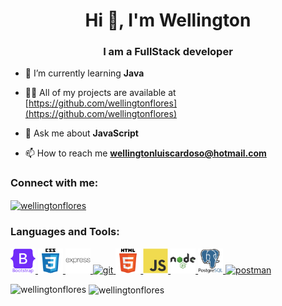 <h1 align="center">Hi 👋, I'm Wellington</h1>
<h3 align="center">I am a FullStack developer</h3>

- 🌱 I’m currently learning **Java**

- 👨‍💻 All of my projects are available at [https://github.com/wellingtonflores](https://github.com/wellingtonflores)

- 💬 Ask me about **JavaScript**

- 📫 How to reach me **wellingtonluiscardoso@hotmail.com**

<h3 align="left">Connect with me:</h3>
<p align="left">
<a href="https://linkedin.com/in/wellingtonflores" target="blank"><img align="center" src="https://raw.githubusercontent.com/rahuldkjain/github-profile-readme-generator/master/src/images/icons/Social/linked-in-alt.svg" alt="wellingtonflores" height="30" width="40" /></a>
</p>

<h3 align="left">Languages and Tools:</h3>
<p align="left"> <a href="https://getbootstrap.com" target="_blank" rel="noreferrer"> <img src="https://raw.githubusercontent.com/devicons/devicon/master/icons/bootstrap/bootstrap-plain-wordmark.svg" alt="bootstrap" width="40" height="40"/> </a> <a href="https://www.w3schools.com/css/" target="_blank" rel="noreferrer"> <img src="https://raw.githubusercontent.com/devicons/devicon/master/icons/css3/css3-original-wordmark.svg" alt="css3" width="40" height="40"/> </a> <a href="https://expressjs.com" target="_blank" rel="noreferrer"> <img src="https://raw.githubusercontent.com/devicons/devicon/master/icons/express/express-original-wordmark.svg" alt="express" width="40" height="40"/> </a> <a href="https://git-scm.com/" target="_blank" rel="noreferrer"> <img src="https://www.vectorlogo.zone/logos/git-scm/git-scm-icon.svg" alt="git" width="40" height="40"/> </a> <a href="https://www.w3.org/html/" target="_blank" rel="noreferrer"> <img src="https://raw.githubusercontent.com/devicons/devicon/master/icons/html5/html5-original-wordmark.svg" alt="html5" width="40" height="40"/> </a> <a href="https://developer.mozilla.org/en-US/docs/Web/JavaScript" target="_blank" rel="noreferrer"> <img src="https://raw.githubusercontent.com/devicons/devicon/master/icons/javascript/javascript-original.svg" alt="javascript" width="40" height="40"/> </a> <a href="https://nodejs.org" target="_blank" rel="noreferrer"> <img src="https://raw.githubusercontent.com/devicons/devicon/master/icons/nodejs/nodejs-original-wordmark.svg" alt="nodejs" width="40" height="40"/> </a> <a href="https://www.postgresql.org" target="_blank" rel="noreferrer"> <img src="https://raw.githubusercontent.com/devicons/devicon/master/icons/postgresql/postgresql-original-wordmark.svg" alt="postgresql" width="40" height="40"/> </a> <a href="https://postman.com" target="_blank" rel="noreferrer"> <img src="https://www.vectorlogo.zone/logos/getpostman/getpostman-icon.svg" alt="postman" width="40" height="40"/> </a> </p>


<!-- Para os ícones das linguagens -->
<p><img align="left" src="https://github-readme-stats.vercel.app/api/top-langs/?username=wellingtonflores&layout=compact&theme=dark&bg_color=292D3E&icon_color=9A6BDC&text_color=7FFFD4&title_color=3498DB" alt="wellingtonflores" /></p>

<!-- Para as estatísticas gerais -->
<p>&nbsp;<img align="center" src="https://github-readme-stats.vercel.app/api?username=wellingtonflores&show_icons=true&theme=dark&bg_color=292D3E&icon_color=9A6BDC&text_color=7FFFD4&title_color=3498DB" alt="wellingtonflores" /></p>







